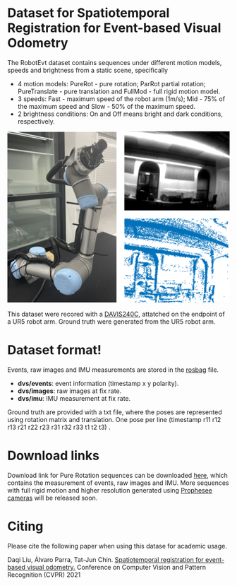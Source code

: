 # Dataset for Spatiotemporal Registration for Event-based Visual Odometry
The RobotEvt dataset contains sequences under different motion models, speeds and brightness from a static scene, specifically
 - 4 motion models: PureRot - pure rotation; ParRot partial rotation; PureTranslate - pure translation and FullMod - full rigid motion model.
- 3 speeds: Fast - maximum speed of the robot arm (1m/s); Mid - 75% of the maximum speed and Slow - 50% of the maximum speed.
- 2 brightness conditions: On and Off means bright and dark conditions, respectively.

![UR5 robot arm with DAVIS 240C event camera, and sample APS image and event image captured with our setup.](https://github.com/liudaqikk/RobotEvt/blob/main/robot_setup.png?raw=true)
 
This dataset were recored with a [DAVIS240C](https://inivation.com/wp-content/uploads/2019/08/DAVIS240.pdf), attatched on the endpoint of a UR5 robot arm. Ground truth were generated from the UR5 robot arm.
# Dataset format!
Events, raw images and IMU measurements are stored in the [rosbag](http://wiki.ros.org/rosbag) file.
- **dvs/events**: event information (timestamp x y polarity).
- **dvs/images**: raw images at fix rate.
- **dvs/imu**: IMU measurement at fix rate. 

Ground truth are provided with a txt file, where the poses are represented using rotation matrix and translation. One pose per line (timestamp r11 r12 r13 r21 r22 r23 r31 r32 r33 t1 t2 t3) .

# Download links
Download link for Pure Rotation sequences can be downloaded [here](https://drive.google.com/drive/folders/1uhnCR2iDIEZhVNmL-2a-FWmo1J-Ip_vv?usp=sharing), which contains the measurement of events, raw images and IMU. 
More sequences with full rigid motion and higher resolution generated using [Prophesee cameras](https://www.prophesee.ai/) will be released soon.
# Citing
Please cite the following paper when using this datase for academic usage.

Daqi Liu, Álvaro Parra, Tat-Jun Chin. [Spatiotemporal registration for event-based visual odometry.](https://openaccess.thecvf.com/content/CVPR2021/papers/Liu_Spatiotemporal_Registration_for_Event-Based_Visual_Odometry_CVPR_2021_paper.pdf) Conference on Computer Vision and Pattern Recognition (CVPR) 2021
